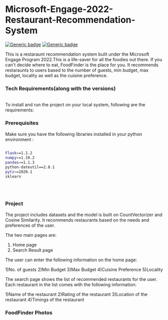 # Microsoft-Engage-2022-Restaurant-Recommendation-System



[![Generic badge](https://img.shields.io/badge/Engage-2022-Red.svg?style=for-the-badge)](https://acehacker.com/microsoft/engage2022/index.html) 
[![Generic badge](https://img.shields.io/badge/LinkedIn-Connect-blue.svg?style=for-the-badge&logo=linkedin&logoColor=white)](https://www.linkedin.com/in/saket-ahuja-6a62241b5/)

This is a restaraunt recommendation system built under the Microsoft Engage Program 2022.This is a life-saver for all the foodies out there. If you can't decide where to eat, FoodFinder is the place for you. It recommends restaraunts to users based to the number of guests, min budget, max budget, locality as well as the cuisine preference.

### Tech Requirements(along with the versions)

<br>
To install and run the project on your local system, following are the requirements:

### Prerequisites
Make sure you have the following libraries installed in your python environment :
```sh
 
Flask==1.1.2
numpy==1.19.2
pandas==1.1.3
python-dateutil==2.8.1
pytz==2020.1
sklearn
 
```

<br>


### Project 

The project includes datasets and the model is built on CountVectorizer and Cosine Similarity. It recommends restaurants based on the needs and preferences of the user. 


The two main pages are:

1) Home page
2) Search Result page

The user can enter the following information on the home page:

1)No. of guests
2)Min Budget
3)Max Budget
4)Cuisine Preference
5)Locality

The search page shows the list of recommended restaurants for the user. Each restaurant in the list comes with the following information:

1)Name of the restaurant
2)Rating of the restaurant
3)Location of the restaurant
4)Timings of the restaurant


### FoodFinder Photos





